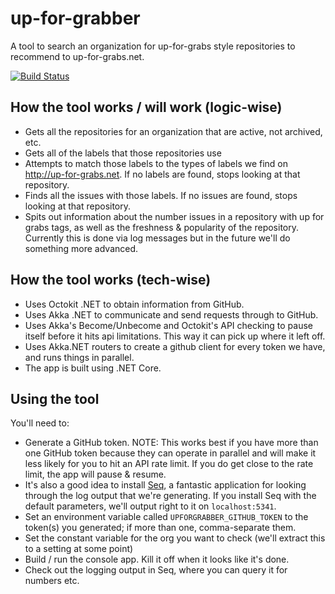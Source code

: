 # up-for-grabber

A tool to search an organization for up-for-grabs style repositories to recommend to up-for-grabs.net.

[![Build Status](https://dev.azure.com/sjkilleen/up-for-grabber/_apis/build/status/SeanKilleen.up-for-grabber?branchName=master)](https://dev.azure.com/sjkilleen/up-for-grabber/_build/latest?definitionId=2&branchName=master)

## How the tool works / will work (logic-wise)

* Gets all the repositories for an organization that are active, not archived, etc.
* Gets all of the labels that those repositories use
* Attempts to match those labels to the types of labels we find on <http://up-for-grabs.net>. If no labels are found, stops looking at that repository.
* Finds all the issues with those labels. If no issues are found, stops looking at that repository.
* Spits out information about the number issues in a repository with up for grabs tags, as well as the freshness & popularity of the repository. Currently this is done via log messages but in the future we'll do something more advanced.

## How the tool works (tech-wise)

* Uses Octokit .NET to obtain information from GitHub.
* Uses Akka .NET to communicate and send requests through to GitHub.
* Uses Akka's Become/Unbecome and Octokit's API checking to pause itself before it hits api limitations. This way it can pick up where it left off.
* Uses Akka.NET routers to create a github client for every token we have, and runs things in parallel.
* The app is built using .NET Core.

## Using the tool

You'll need to:

* Generate a GitHub token. NOTE: This works best if you have more than one GitHub token because they can operate in parallel and will make it less likely for you to hit an API rate limit. If you do get close to the rate limit, the app will pause & resume.
* It's also a good idea to install [Seq](http://getseq.net), a fantastic application for looking through the log output that we're generating. If you install Seq with the default parameters, we'll output right to it on `localhost:5341`.
* Set an environment variable called `UPFORGRABBER_GITHUB_TOKEN` to the token(s) you generated; if more than one, comma-separate them.
* Set the constant variable for the org you want to check (we'll extract this to a setting at some point)
* Build / run the console app. Kill it off when it looks like it's done.
* Check out the logging output in Seq, where you can query it for numbers etc.